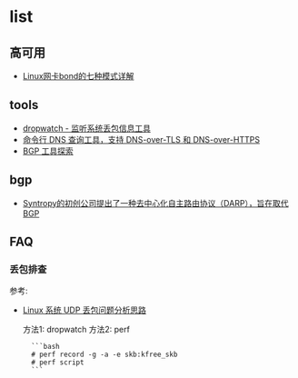 # list

## 高可用
- [Linux网卡bond的七种模式详解](https://blog.51cto.com/linuxnote/1680315)

## tools
- [dropwatch - 监听系统丢包信息工具](https://cloud.tencent.com/developer/article/1638140)
- [命令行 DNS 查询工具，支持 DNS-over-TLS 和 DNS-over-HTTPS](https://github.com/mr-karan/doggo)
- [BGP 工具探索](https://linux.cn/article-13857-1.html)

## bgp
- [Syntropy的初创公司提出了一种去中心化自主路由协议（DARP），旨在取代BGP](https://linux.cn/article-13204-1.html)

## FAQ
### 丢包排查
参考:
- [Linux 系统 UDP 丢包问题分析思路](https://cloud.tencent.com/developer/article/1638140)

    方法1: dropwatch
    方法2: perf

        ```bash
        # perf record -g -a -e skb:kfree_skb
        # perf script
        ```